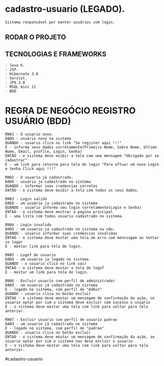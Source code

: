 # cadastro-usuario (LEGADO).
    Sistema responsável por manter usuários com login.

## RODAR O PROJETO

## TECNOLOGIAS E FRAMEWORKS
    - Java 6.
    - JSP.
    - Hibernate 3.0
    - Servlet.
    - JPA 2.0
    - MSQL mini 11
    - BDD

# REGRA DE NEGÓCIO REGISTRO USUÁRIO (BDD)
    RN01 - O usuario novo.
    DADO - usuário novo no sistema
    QUANDO - usuario clica no link "Se register aqui !!!"
    E - informa seus dados corretamente(Primeiro Nome, Sobre Nome, Ultimo Nome, Email, profile, Login, Senha)
    ENTÃO - o sistema deve exibir a tela com uma mensagem "Obrigado por se cadastrar"
    E - um link para retorna para tela de login "Para eftuar um novo Login e Senha Click aqui !!!"

    RN02 - O usuario já cadastrado.
    DADO - usuário ja cadastrado no sistema
    QUANDO - informar suas credencias corretas
    ENTÃO - o sistema deve exibir a tela com todos os seus dados.

    RN03 - Login valido
    DADO - um usuário ja cadastrado no sistema
    QUANDO - usuario informa seu login corretamente(Login e Senha)
    ENTAO - o sistema deve mostrar a pagina principal
    E - uma lista com todos usuario cadastrado no sistema.

    RN04 - Login invalido
    DADO - um usuario ja cadastrado no sistema ou não.
    QUANDO - usuario informar suas credencias invalidas
    ENTAO - o sistema deve mostar uma tela de erro com menssagem ao tentar se logar
    E - mostar link para tela de login.

    RN05 - Logof do usuario
    DADO - um usuario ja logado no sistema
    QUANDO - o usuario clica no link sair
    ENTAO - o sistema deve mostar a tela de logof
    E - mostar um link para tela de login.

    RN06 - Excluir usuario com perfil de administrador
    DADO - um usuario já cadastrado no sistema 
    E - logado no sistema, com perfil de "Admin"
    QUANDO - usuario clica no botão excluir
    ENTAO - o sistema deve mostar um mensagem de confirmação da ação, se usuario optar por sim o sistema deve excluir com sucesso o usuario
    E - o sistema deve mostar uma tela com link para voltar para tela anterior.

    RN07 - Excluir usuario com perfil de usuario padrao
    DADO - um usuario já cadastrado no sistema 
    E - logado no sistema, com perfil de "padrao"
    QUANDO - usuario clica no botão excluir
    ENTAO - o sistema deve mostar um mensagem de confirmação da ação, se usuario optar por sim o sistema nao deve excluir o usuario
    E - o sistema deve mostar uma tela com link para voltar para tela anterior.

#cadastro-usuario


